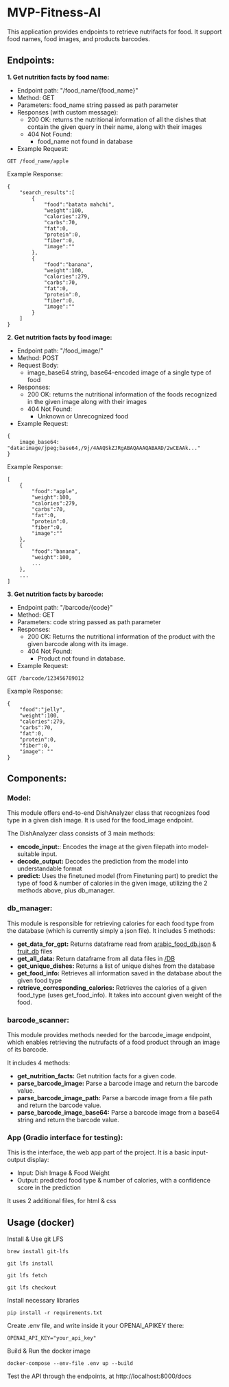 # MVP-Fitness-AI
This application provides endpoints to retrieve nutrifacts for food. It support food names, food images, and products barcodes.

## Endpoints:
**1. Get nutrition facts by food name:**
- Endpoint path: "/food_name/{food_name}"
- Method: GET
- Parameters: food_name string passed as path parameter
- Responses (with custom message):
    - 200 OK: returns the nutritional information of all the dishes that contain the given query in their name, along with their images
    - 404 Not Found:
        - food_name not found in database
- Example Request:
```
GET /food_name/apple
```

Example Response:
```
{
    "search_results":[
        {
            "food":"batata mahchi",
            "weight":100,
            "calories":279,
            "carbs":70,
            "fat":0,
            "protein":0,
            "fiber":0,
            "image":""
        },
        {
            "food":"banana",
            "weight":100,
            "calories":279,
            "carbs":70,
            "fat":0,
            "protein":0,
            "fiber":0,
            "image":""
        }
    ]
}
```


**2. Get nutrition facts by food image:**
- Endpoint path: "/food_image/"
- Method: POST
- Request Body:
    - image_base64 string, base64-encoded image of a single type of food
- Responses:
    - 200 OK: returns the nutritional information of the foods recognized in the given image along with their images
    - 404 Not Found:
        - Unknown or Unrecognized food
- Example Request:
```
{
    image_base64: "data:image/jpeg;base64,/9j/4AAQSkZJRgABAQAAAQABAAD/2wCEAAk..."
}
```

Example Response:
```
[
    {
        "food":"apple",
        "weight":100,
        "calories":279,
        "carbs":70,
        "fat":0,
        "protein":0,
        "fiber":0,
        "image":""
    },
    {
        "food":"banana",
        "weight":100,
        ...
    },
    ...
]
```

**3. Get nutrition facts by barcode:**
- Endpoint path: "/barcode/{code}"
- Method: GET
- Parameters: code string passed as path parameter
- Responses:
    - 200 OK: Returns the nutritional information of the product with the given barcode along with its image.
    - 404 Not Found:
        - Product not found in database.
- Example Request:
```
GET /barcode/123456789012
```

Example Response:
```
{
    "food":"jelly",
    "weight":100,
    "calories":279,
    "carbs":70,
    "fat":0,
    "protein":0,
    "fiber":0,
    "image": ""
}
```

## Components:

### Model:
This module offers end-to-end DishAnalyzer class that recognizes food type in a given dish image.
It is used for the food_image endpoint.

The DishAnalyzer class consists of 3 main methods:
- **encode_input:**: Encodes the image at the given filepath into model-suitable input.
- **decode_output:** Decodes the prediction from the model into understandable format
- **predict:** Uses the finetuned model (from Finetuning part) to predict the type of food & number of calories in the given image, utilizing the 2 methods above, plus db_manager.


### db_manager:
This module is responsible for retrieving calories for each food type from the database (which is currently simply a json file). It includes 5 methods:
- **get_data_for_gpt:** Returns dataframe read from [arabic_food_db.json](./DB/arabic_food_db.json) & [fruit_db](./DB/fruit_db.json) files
- **get_all_data:** Return dataframe from all data files in [/DB](./DB/)
- **get_unique_dishes:** Returns a list of unique dishes from the database
- **get_food_info:** Retrieves all information saved in the database about the given food type
- **retrieve_corresponding_calories:** Retrieves the calories of a given food_type (uses get_food_info). It takes into account given weight of the food.

### barcode_scanner:
This module provides methods needed for the barcode_image endpoint, which enables retrieving the nutrufacts of a food product through an image of its barcode.

It includes 4 methods:
- **get_nutrition_facts:** Get nutrition facts for a given code.
- **parse_barcode_image:** Parse a barcode image and return the barcode value.
- **parse_barcode_image_path:** Parse a barcode image from a file path and return the barcode value.
- **parse_barcode_image_base64:** Parse a barcode image from a base64 string and return the barcode value.


### App (Gradio interface for testing):
This is the interface, the web app part of the project. It is a basic input-output display:
- Input: Dish Image & Food Weight
- Output: predicted food type & number of calories, with a confidence score in the prediction

It uses 2 additional files, for html & css


## Usage (docker)
Install & Use git LFS
```
brew install git-lfs

git lfs install

git lfs fetch

git lfs checkout
```

Install necessary libraries
```
pip install -r requirements.txt
```

Create .env file, and write inside it your OPENAI_APIKEY there:
```
OPENAI_API_KEY="your_api_key"
```

Build & Run the docker image
```
docker-compose --env-file .env up --build
```

Test the API through the endpoints, at http://localhost:8000/docs
